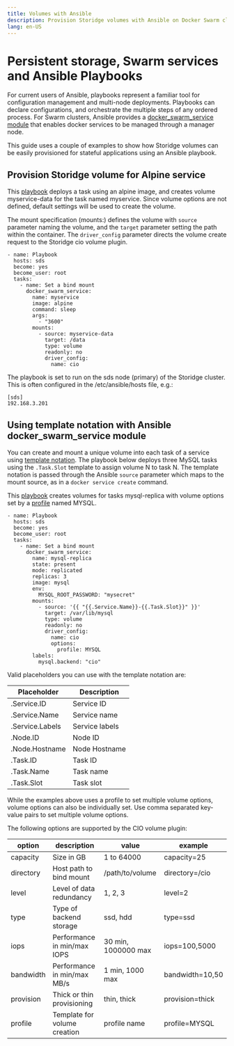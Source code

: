 ```yaml
---
title: Volumes with Ansible
description: Provision Storidge volumes with Ansible on Docker Swarm cluster
lang: en-US
---
```


# Persistent storage, Swarm services and Ansible Playbooks

For current users of Ansible, playbooks represent a familiar tool for configuration management and multi-node deployments. Playbooks can declare configurations, and orchestrate the multiple steps of any ordered process. For Swarm clusters, Ansible provides a [docker_swarm_service module](https://docs.ansible.com/ansible/latest/modules/docker_swarm_service_module.html) that enables docker services to be managed through a manager node.

This guide uses a couple of examples to show how Storidge volumes can be easily provisioned for stateful applications using an Ansible playbook.

## Provision Storidge volume for Alpine service

This [playbook](https://github.com/Storidge/cio-user-docs/blob/master/playbooks/alpine.yml) deploys a task using an alpine image, and creates volume myservice-data for the task named myservice. Since volume options are not defined, default settings will be used to create the volume.

The mount specification (mounts:) defines the volume with `source` parameter naming the volume, and the `target` parameter setting the path within the container. The `driver_config` parameter directs the volume create request to the Storidge cio volume plugin.

```
- name: Playbook
  hosts: sds
  become: yes
  become_user: root
  tasks:
    - name: Set a bind mount
      docker_swarm_service:
        name: myservice
        image: alpine
        command: sleep
        args:
          - "3600"
        mounts:
          - source: myservice-data
            target: /data
            type: volume
            readonly: no
            driver_config:
              name: cio
```

The playbook is set to run on the sds node (primary) of the Storidge cluster. This is often configured in the /etc/ansible/hosts file, e.g.:
```
[sds]
192.168.3.201
```

## Using template notation with Ansible docker_swarm_service module

You can create and mount a unique volume into each task of a service using [template notation](https://docs.docker.com/engine/reference/commandline/service_create/#create-services-using-templates). The playbook below deploys three MySQL tasks using the `.Task.Slot` template to assign volume N to task N. The template notation is passed through the Ansible `source` parameter which maps to the mount source, as in a `docker service create` command.

This [playbook](https://github.com/Storidge/cio-user-docs/blob/master/playbooks/mysql.yml) creates volumes for tasks mysql-replica with volume options set by a [profile](http://storidge.com/docs/profiles/) named MYSQL.
```
- name: Playbook
  hosts: sds
  become: yes
  become_user: root
  tasks:
    - name: Set a bind mount
      docker_swarm_service:
        name: mysql-replica
        state: present
        mode: replicated
        replicas: 3
        image: mysql
        env:
          MYSQL_ROOT_PASSWORD: "mysecret"
        mounts:
          - source: '{{ "{{.Service.Name}}-{{.Task.Slot}}" }}'
            target: /var/lib/mysql
            type: volume
            readonly: no
            driver_config:
              name: cio
              options:
                profile: MYSQL
        labels:
          mysql.backend: "cio"
```

Valid placeholders you can use with the template notation are:

| **Placeholder**            | **Description**             |
|----------------------------|-----------------------------|
| .Service.ID                | Service ID                  |
| .Service.Name              | Service name                |
| .Service.Labels            | Service labels              |
| .Node.ID                   | Node ID                     |
| .Node.Hostname             | Node Hostname               |
| .Task.ID                   | Task ID                     |
| .Task.Name                 | Task name                   |
| .Task.Slot                 | Task slot                   |


While the examples above uses a profile to set multiple volume options, volume options can also be individually set. Use comma separated key-value pairs to set multiple volume options.

The following options are supported by the CIO volume plugin:  

| **option** | **description**              | value               | example         |
| ---------- | ---------------------------- | ------------------- | --------------- |
| capacity   | Size in GB                   | 1 to 64000          | capacity=25     |
| directory  | Host path to bind mount      | /path/to/volume     | directory=/cio  |
| level      | Level of data redundancy     | 1, 2, 3             | level=2         |
| type       | Type of backend storage      | ssd, hdd            | type=ssd        |
| iops       | Performance in min/max IOPS  | 30 min, 1000000 max | iops=100,5000   |
| bandwidth  | Performance in min/max MB/s  | 1 min, 1000 max     | bandwidth=10,50 |
| provision  | Thick or thin provisioning   | thin, thick         | provision=thick |
| profile    | Template for volume creation | profile name        | profile=MYSQL   |
